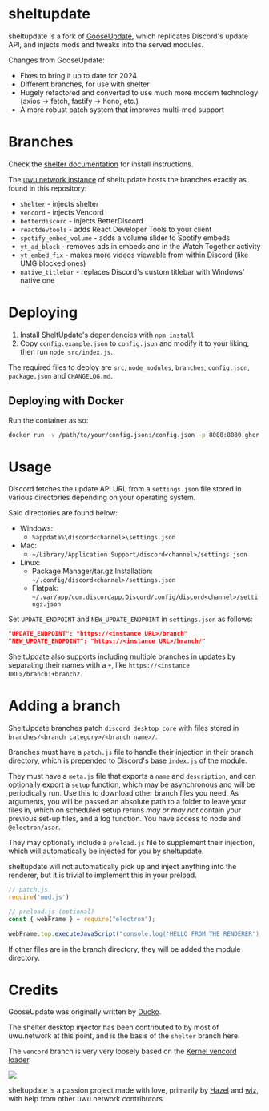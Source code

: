 # sheltupdate

sheltupdate is a fork of [GooseUpdate](https://github.com/goose-nest/gooseupdate),
which replicates Discord's update API, and injects mods and tweaks into the served modules.

Changes from GooseUpdate:
 - Fixes to bring it up to date for 2024
 - Different branches, for use with shelter
 - Hugely refactored and converted to use much more modern technology
	(axios -> fetch, fastify -> hono, etc.)
 - A more robust patch system that improves multi-mod support

# Branches

Check the [shelter documentation](https://github.com/uwu/shelter/blob/main/README.md) for install instructions.

The [uwu.network instance](https://inject.shelter.uwu.network) of sheltupdate hosts the branches exactly as found in this repository:
 - `shelter` - injects shelter
 - `vencord` - injects Vencord
 - `betterdiscord` - injects BetterDiscord
 - `reactdevtools` - adds React Developer Tools to your client
 - `spotify_embed_volume` - adds a volume slider to Spotify embeds
 - `yt_ad_block` - removes ads in embeds and in the Watch Together activity
 - `yt_embed_fix` - makes more videos viewable from within Discord (like UMG blocked ones)
 - `native_titlebar` - replaces Discord's custom titlebar with Windows' native one

# Deploying
1. Install SheltUpdate's dependencies with `npm install`
2. Copy `config.example.json` to `config.json` and modify it to your liking, then run `node src/index.js`.

The required files to deploy are `src`, `node_modules`, `branches`, `config.json`, `package.json` and `CHANGELOG.md`.

## Deploying with Docker

Run the container as so:
```sh
docker run -v /path/to/your/config.json:/config.json -p 8080:8080 ghcr.io/uwu/sheltupdate
```

# Usage
Discord fetches the update API URL from a `settings.json` file stored in various directories depending on your operating system.

Said directories are found below:
* Windows:
  * `%appdata%\discord<channel>\settings.json`
* Mac:
  * `~/Library/Application Support/discord<channel>/settings.json`
* Linux:
  * Package Manager/tar.gz Installation: `~/.config/discord<channel>/settings.json`
  * Flatpak: `~/.var/app/com.discordapp.Discord/config/discord<channel>/settings.json`

Set `UPDATE_ENDPOINT` and `NEW_UPDATE_ENDPOINT` in `settings.json` as follows:

```json
"UPDATE_ENDPOINT": "https://<instance URL>/branch"
"NEW_UPDATE_ENDPOINT": "https://<instance URL>/branch/"
```

SheltUpdate also supports including multiple branches in updates by separating their names with a `+`, like `https://<instance URL>/branch1+branch2`.

# Adding a branch
SheltUpdate branches patch `discord_desktop_core` with files stored in `branches/<branch category>/<branch name>/`.

Branches must have a `patch.js` file to handle their injection in their branch directory, which is prepended to Discord's base `index.js` of the module.

They must have a `meta.js` file that exports a `name` and `description`, and can optionally export a `setup` function,
which may be asynchronous and will be periodically run. Use this to download other branch files you need.
As arguments, you will be passed an absolute path to a folder to leave your files in,
which on scheduled setup reruns *may or may not* contain your previous set-up files, and a log function.
You have access to node and `@electron/asar`.

They may optionally include a `preload.js` file to supplement their injection,
which will automatically be injected for you by sheltupdate.

sheltupdate will not automatically pick up and inject anything into the renderer, but it is trivial to implement this
in your preload.

```javascript
// patch.js
require('mod.js')
```

```javascript
// preload.js (optional)
const { webFrame } = require("electron");

webFrame.top.executeJavaScript("console.log('HELLO FROM THE RENDERER');");
```

If other files are in the branch directory, they will be added the module directory.

# Credits

GooseUpdate was originally written by [Ducko](https://github.com/CanadaHonk/).

The shelter desktop injector has been contributed to by most of uwu.network at this point,
and is the basis of the `shelter` branch here.

The `vencord` branch is very very loosely based on the [Kernel vencord loader](https://github.com/kernel-addons/vencord-loader/blob/master/main.js).

![](https://github.com/catppuccin/catppuccin/raw/main/assets/footers/gray0_ctp_on_line.svg)

sheltupdate is a passion project made with love, primarily by [Hazel](https://github.com/yellowsink) and [wiz](https://github.com/ioj4),
with help from other uwu.network contributors.

